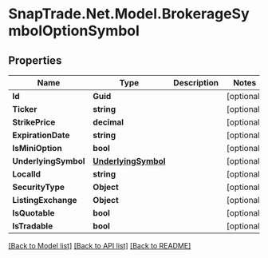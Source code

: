 # SnapTrade.Net.Model.BrokerageSymbolOptionSymbol

## Properties

Name | Type | Description | Notes
------------ | ------------- | ------------- | -------------
**Id** | **Guid** |  | [optional] 
**Ticker** | **string** |  | [optional] 
**StrikePrice** | **decimal** |  | [optional] 
**ExpirationDate** | **string** |  | [optional] 
**IsMiniOption** | **bool** |  | [optional] 
**UnderlyingSymbol** | [**UnderlyingSymbol**](UnderlyingSymbol.md) |  | [optional] 
**LocalId** | **string** |  | [optional] 
**SecurityType** | **Object** |  | [optional] 
**ListingExchange** | **Object** |  | [optional] 
**IsQuotable** | **bool** |  | [optional] 
**IsTradable** | **bool** |  | [optional] 

[[Back to Model list]](../README.md#documentation-for-models) [[Back to API list]](../README.md#documentation-for-api-endpoints) [[Back to README]](../README.md)

